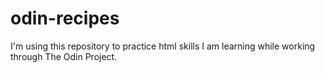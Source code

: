 # odin-recipes
I'm using this repository to practice html skills I am learning while working through The Odin Project.
